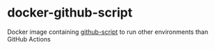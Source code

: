 # docker-github-script

Docker image containing [github-script](https://github.com/actions/github-script) to run other environments than GitHub Actions 
